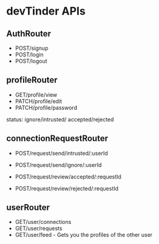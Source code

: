 # devTinder APIs

## AuthRouter

- POST/signup
- POST/login
- POST/logout

## profileRouter

- GET/profile/view
- PATCH/profile/edit
- PATCH/profile/password

status: ignore/intrusted/ accepted/rejected

## connectionRequestRouter

- POST/request/send/intrusted/:userId
- POST/request/send/ignore/:userId

- POST/request/review/accepted/:requestId
- POST/request/review/rejected/:requestId

## userRouter

- GET/user/connections
- GET/user/requests
- GET/user/feed - Gets you the profiles of the other user
